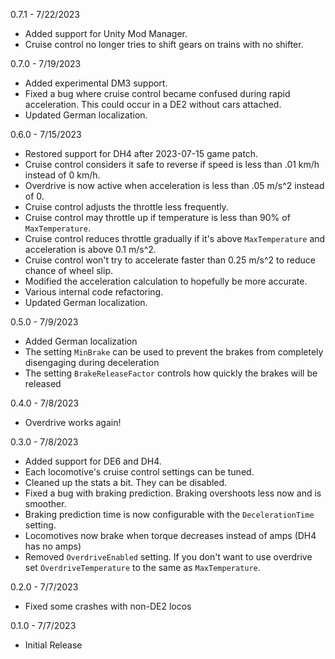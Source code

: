 0.7.1 - 7/22/2023

- Added support for Unity Mod Manager.
- Cruise control no longer tries to shift gears on trains with no shifter.

0.7.0 - 7/19/2023

- Added experimental DM3 support.
- Fixed a bug where cruise control became confused during rapid acceleration. This could occur in a DE2 without cars attached.
- Updated German localization.

0.6.0 - 7/15/2023

- Restored support for DH4 after 2023-07-15 game patch.
- Cruise control considers it safe to reverse if speed is less than .01 km/h instead of 0 km/h.
- Overdrive is now active when acceleration is less than .05 m/s^2 instead of 0.
- Cruise control adjusts the throttle less frequently.
- Cruise control may throttle up if temperature is less than 90% of `MaxTemperature`.
- Cruise control reduces throttle gradually if it's above `MaxTemperature` and acceleration is above 0.1 m/s^2.
- Cruise control won't try to accelerate faster than 0.25 m/s^2 to reduce chance of wheel slip.
- Modified the acceleration calculation to hopefully be more accurate.
- Various internal code refactoring.
- Updated German localization.

0.5.0 - 7/9/2023

- Added German localization
- The setting `MinBrake` can be used to prevent the brakes from completely disengaging during deceleration
- The setting `BrakeReleaseFactor` controls how quickly the brakes will be released

0.4.0 - 7/8/2023

- Overdrive works again!

0.3.0 - 7/8/2023

- Added support for DE6 and DH4.
- Each locomotive's cruise control settings can be tuned.
- Cleaned up the stats a bit. They can be disabled.
- Fixed a bug with braking prediction. Braking overshoots less now and is smoother.
- Braking prediction time is now configurable with the `DecelerationTime` setting.
- Locomotives now brake when torque decreases instead of amps (DH4 has no amps)
- Removed `OverdriveEnabled` setting. If you don't want to use overdrive set `OverdriveTemperature` to the same as `MaxTemperature`.

0.2.0 - 7/7/2023

- Fixed some crashes with non-DE2 locos

0.1.0 - 7/7/2023

- Initial Release
